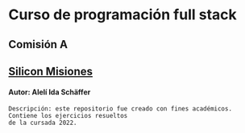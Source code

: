 # Curso de programación full stack

 Comisión A 
-----
## [Silicon Misiones](https://siliconmisiones.gob.ar/)

#### Autor: Alelí Ida Schäffer
```
Descripción: este repositorio fue creado con fines académicos. Contiene los ejercicios resueltos 
de la cursada 2022.
```
